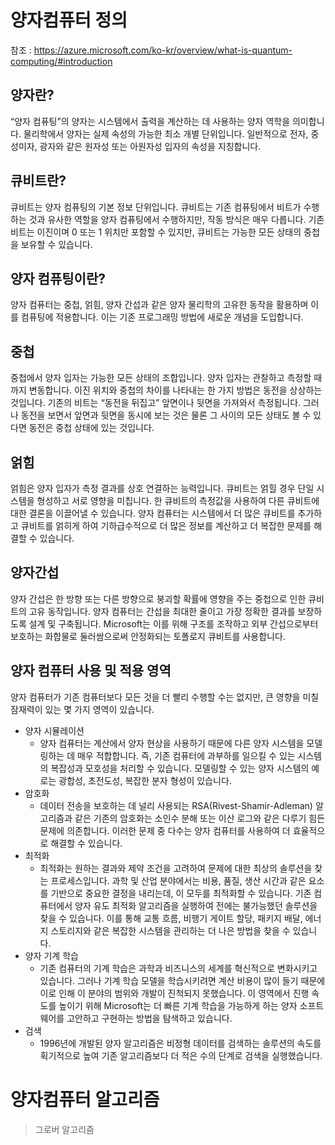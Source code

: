 # 양자컴퓨터 정의
참조 : https://azure.microsoft.com/ko-kr/overview/what-is-quantum-computing/#introduction
## 양자란?
“양자 컴퓨팅”의 양자는 시스템에서 출력을 계산하는 데 사용하는 양자 역학을 의미합니다. 물리학에서 양자는 실제 속성의 가능한 최소 개별 단위입니다. 일반적으로 전자, 중성미자, 광자와 같은 원자성 또는 아원자성 입자의 속성을 지칭합니다.

## 큐비트란?
큐비트는 양자 컴퓨팅의 기본 정보 단위입니다. 큐비트는 기존 컴퓨팅에서 비트가 수행하는 것과 유사한 역할을 양자 컴퓨팅에서 수행하지만, 작동 방식은 매우 다릅니다. 기존 비트는 이진이며 0 또는 1 위치만 포함할 수 있지만, 큐비트는 가능한 모든 상태의 중첩을 보유할 수 있습니다.

## 양자 컴퓨팅이란?
양자 컴퓨터는 중첩, 얽힘, 양자 간섭과 같은 양자 물리학의 고유한 동작을 활용하며 이를 컴퓨팅에 적용합니다. 이는 기존 프로그래밍 방법에 새로운 개념을 도입합니다.

## 중첩
중첩에서 양자 입자는 가능한 모든 상태의 조합입니다. 양자 입자는 관찰하고 측정할 때까지 변동합니다. 이진 위치와 중첩의 차이를 나타내는 한 가지 방법은 동전을 상상하는 것입니다. 기존의 비트는 “동전을 뒤집고” 앞면이나 뒷면을 가져와서 측정됩니다. 그러나 동전을 보면서 앞면과 뒷면을 동시에 보는 것은 물론 그 사이의 모든 상태도 볼 수 있다면 동전은 중첩 상태에 있는 것입니다.

## 얽힘
얽힘은 양자 입자가 측정 결과를 상호 연결하는 능력입니다. 큐비트는 얽힐 경우 단일 시스템을 형성하고 서로 영향을 미칩니다. 한 큐비트의 측정값을 사용하여 다른 큐비트에 대한 결론을 이끌어낼 수 있습니다. 양자 컴퓨터는 시스템에서 더 많은 큐비트를 추가하고 큐비트를 얽히게 하여 기하급수적으로 더 많은 정보를 계산하고 더 복잡한 문제를 해결할 수 있습니다.
  
## 양자간섭
양자 간섭은 한 방향 또는 다른 방향으로 붕괴할 확률에 영향을 주는 중첩으로 인한 큐비트의 고유 동작입니다. 양자 컴퓨터는 간섭을 최대한 줄이고 가장 정확한 결과를 보장하도록 설계 및 구축됩니다. Microsoft는 이를 위해 구조를 조작하고 외부 간섭으로부터 보호하는 화합물로 둘러쌈으로써 안정화되는 토폴로지 큐비트를 사용합니다.

## 양자 컴퓨터 사용 및 적용 영역
양자 컴퓨터가 기존 컴퓨터보다 모든 것을 더 빨리 수행할 수는 없지만, 큰 영향을 미칠 잠재력이 있는 몇 가지 영역이 있습니다.
- 양자 시뮬레이션
  - 양자 컴퓨터는 계산에서 양자 현상을 사용하기 때문에 다른 양자 시스템을 모델링하는 데 매우 적합합니다. 즉, 기존 컴퓨터에 과부하를 일으킬 수 있는 시스템의 복잡성과 모호성을 처리할 수 있습니다. 모델링할 수 있는 양자 시스템의 예로는 광합성, 초전도성, 복잡한 분자 형성이 있습니다.
- 암호화
  - 데이터 전송을 보호하는 데 널리 사용되는 RSA(Rivest-Shamir-Adleman) 알고리즘과 같은 기존의 암호화는 소인수 분해 또는 이산 로그와 같은 다루기 힘든 문제에 의존합니다. 이러한 문제 중 다수는 양자 컴퓨터를 사용하여 더 효율적으로 해결할 수 있습니다.
- 최적화
  - 최적화는 원하는 결과와 제약 조건을 고려하여 문제에 대한 최상의 솔루션을 찾는 프로세스입니다. 과학 및 산업 분야에서는 비용, 품질, 생산 시간과 같은 요소를 기반으로 중요한 결정을 내리는데, 이 모두를 최적화할 수 있습니다. 기존 컴퓨터에서 양자 유도 최적화 알고리즘을 실행하여 전에는 불가능했던 솔루션을 찾을 수 있습니다. 이를 통해 교통 흐름, 비행기 게이트 할당, 패키지 배달, 에너지 스토리지와 같은 복잡한 시스템을 관리하는 더 나은 방법을 찾을 수 있습니다.
- 양자 기계 학습
  - 기존 컴퓨터의 기계 학습은 과학과 비즈니스의 세계를 혁신적으로 변화시키고 있습니다. 그러나 기계 학습 모델을 학습시키려면 계산 비용이 많이 들기 때문에 이로 인해 이 분야의 범위와 개발이 진척되지 못했습니다. 이 영역에서 진행 속도를 높이기 위해 Microsoft는 더 빠른 기계 학습을 가능하게 하는 양자 소프트웨어를 고안하고 구현하는 방법을 탐색하고 있습니다.
- 검색
  - 1996년에 개발된 양자 알고리즘은 비정형 데이터를 검색하는 솔루션의 속도를 획기적으로 높여 기존 알고리즘보다 더 적은 수의 단계로 검색을 실행했습니다.


# 양자컴퓨터 알고리즘
> 그로버 알고리즘
> 
